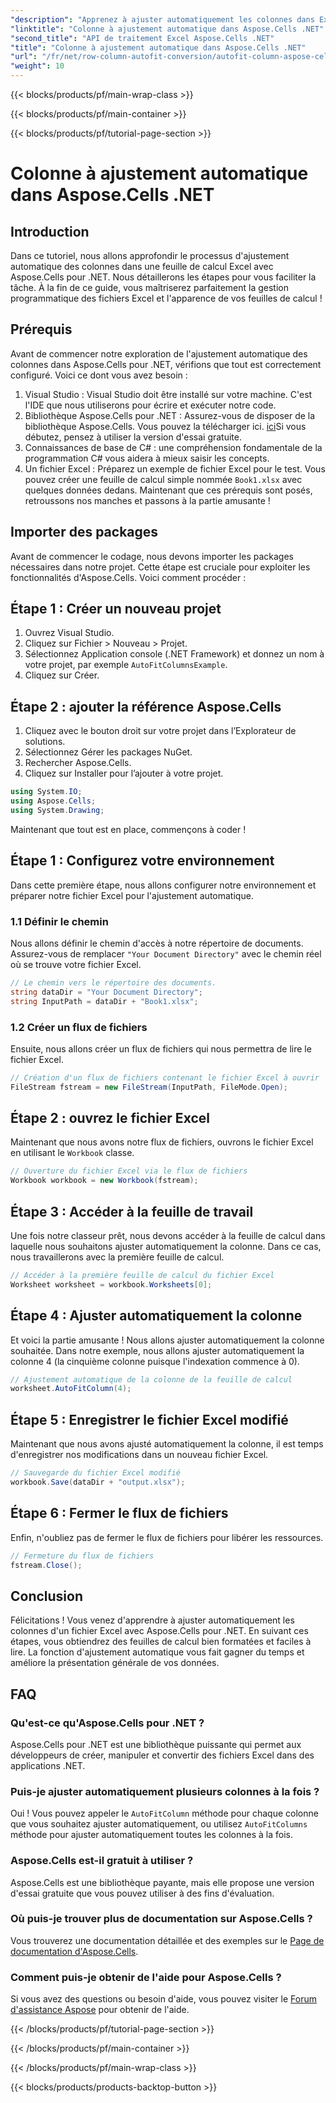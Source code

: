 ```yaml
---
"description": "Apprenez à ajuster automatiquement les colonnes dans Excel avec Aspose.Cells pour .NET. Guide étape par étape pour améliorer la présentation de votre feuille de calcul."
"linktitle": "Colonne à ajustement automatique dans Aspose.Cells .NET"
"second_title": "API de traitement Excel Aspose.Cells .NET"
"title": "Colonne à ajustement automatique dans Aspose.Cells .NET"
"url": "/fr/net/row-column-autofit-conversion/autofit-column-aspose-cells/"
"weight": 10
---
```


{{< blocks/products/pf/main-wrap-class >}}

{{< blocks/products/pf/main-container >}}

{{< blocks/products/pf/tutorial-page-section >}}

# Colonne à ajustement automatique dans Aspose.Cells .NET

## Introduction
Dans ce tutoriel, nous allons approfondir le processus d'ajustement automatique des colonnes dans une feuille de calcul Excel avec Aspose.Cells pour .NET. Nous détaillerons les étapes pour vous faciliter la tâche. À la fin de ce guide, vous maîtriserez parfaitement la gestion programmatique des fichiers Excel et l'apparence de vos feuilles de calcul !
## Prérequis
Avant de commencer notre exploration de l'ajustement automatique des colonnes dans Aspose.Cells pour .NET, vérifions que tout est correctement configuré. Voici ce dont vous avez besoin :
1. Visual Studio : Visual Studio doit être installé sur votre machine. C'est l'IDE que nous utiliserons pour écrire et exécuter notre code.
2. Bibliothèque Aspose.Cells pour .NET : Assurez-vous de disposer de la bibliothèque Aspose.Cells. Vous pouvez la télécharger ici. [ici](https://releases.aspose.com/cells/net/)Si vous débutez, pensez à utiliser la version d'essai gratuite.
3. Connaissances de base de C# : une compréhension fondamentale de la programmation C# vous aidera à mieux saisir les concepts.
4. Un fichier Excel : Préparez un exemple de fichier Excel pour le test. Vous pouvez créer une feuille de calcul simple nommée `Book1.xlsx` avec quelques données dedans.
Maintenant que ces prérequis sont posés, retroussons nos manches et passons à la partie amusante !
## Importer des packages
Avant de commencer le codage, nous devons importer les packages nécessaires dans notre projet. Cette étape est cruciale pour exploiter les fonctionnalités d'Aspose.Cells. Voici comment procéder :
## Étape 1 : Créer un nouveau projet
1. Ouvrez Visual Studio.
2. Cliquez sur Fichier > Nouveau > Projet.
3. Sélectionnez Application console (.NET Framework) et donnez un nom à votre projet, par exemple `AutoFitColumnsExample`.
4. Cliquez sur Créer.
## Étape 2 : ajouter la référence Aspose.Cells
1. Cliquez avec le bouton droit sur votre projet dans l’Explorateur de solutions.
2. Sélectionnez Gérer les packages NuGet.
3. Rechercher Aspose.Cells.
4. Cliquez sur Installer pour l’ajouter à votre projet.
```csharp
using System.IO;
using Aspose.Cells;
using System.Drawing;
```
Maintenant que tout est en place, commençons à coder !
## Étape 1 : Configurez votre environnement
Dans cette première étape, nous allons configurer notre environnement et préparer notre fichier Excel pour l'ajustement automatique.
### 1.1 Définir le chemin
Nous allons définir le chemin d'accès à notre répertoire de documents. Assurez-vous de remplacer `"Your Document Directory"` avec le chemin réel où se trouve votre fichier Excel.
```csharp
// Le chemin vers le répertoire des documents.
string dataDir = "Your Document Directory";
string InputPath = dataDir + "Book1.xlsx";
```
### 1.2 Créer un flux de fichiers
Ensuite, nous allons créer un flux de fichiers qui nous permettra de lire le fichier Excel.
```csharp
// Création d'un flux de fichiers contenant le fichier Excel à ouvrir
FileStream fstream = new FileStream(InputPath, FileMode.Open);
```
## Étape 2 : ouvrez le fichier Excel
Maintenant que nous avons notre flux de fichiers, ouvrons le fichier Excel en utilisant le `Workbook` classe.
```csharp
// Ouverture du fichier Excel via le flux de fichiers
Workbook workbook = new Workbook(fstream);
```
## Étape 3 : Accéder à la feuille de travail
Une fois notre classeur prêt, nous devons accéder à la feuille de calcul dans laquelle nous souhaitons ajuster automatiquement la colonne. Dans ce cas, nous travaillerons avec la première feuille de calcul.
```csharp
// Accéder à la première feuille de calcul du fichier Excel
Worksheet worksheet = workbook.Worksheets[0];
```
## Étape 4 : Ajuster automatiquement la colonne
Et voici la partie amusante ! Nous allons ajuster automatiquement la colonne souhaitée. Dans notre exemple, nous allons ajuster automatiquement la colonne 4 (la cinquième colonne puisque l'indexation commence à 0).
```csharp
// Ajustement automatique de la colonne de la feuille de calcul
worksheet.AutoFitColumn(4);
```
## Étape 5 : Enregistrer le fichier Excel modifié
Maintenant que nous avons ajusté automatiquement la colonne, il est temps d'enregistrer nos modifications dans un nouveau fichier Excel.
```csharp
// Sauvegarde du fichier Excel modifié
workbook.Save(dataDir + "output.xlsx");
```
## Étape 6 : Fermer le flux de fichiers
Enfin, n'oubliez pas de fermer le flux de fichiers pour libérer les ressources.
```csharp
// Fermeture du flux de fichiers
fstream.Close();
```
## Conclusion
Félicitations ! Vous venez d'apprendre à ajuster automatiquement les colonnes d'un fichier Excel avec Aspose.Cells pour .NET. En suivant ces étapes, vous obtiendrez des feuilles de calcul bien formatées et faciles à lire. La fonction d'ajustement automatique vous fait gagner du temps et améliore la présentation générale de vos données.
## FAQ
### Qu'est-ce qu'Aspose.Cells pour .NET ?  
Aspose.Cells pour .NET est une bibliothèque puissante qui permet aux développeurs de créer, manipuler et convertir des fichiers Excel dans des applications .NET.
### Puis-je ajuster automatiquement plusieurs colonnes à la fois ?  
Oui ! Vous pouvez appeler le `AutoFitColumn` méthode pour chaque colonne que vous souhaitez ajuster automatiquement, ou utilisez `AutoFitColumns` méthode pour ajuster automatiquement toutes les colonnes à la fois.
### Aspose.Cells est-il gratuit à utiliser ?  
Aspose.Cells est une bibliothèque payante, mais elle propose une version d'essai gratuite que vous pouvez utiliser à des fins d'évaluation.
### Où puis-je trouver plus de documentation sur Aspose.Cells ?  
Vous trouverez une documentation détaillée et des exemples sur le [Page de documentation d'Aspose.Cells](https://reference.aspose.com/cells/net/).
### Comment puis-je obtenir de l'aide pour Aspose.Cells ?  
Si vous avez des questions ou besoin d'aide, vous pouvez visiter le [Forum d'assistance Aspose](https://forum.aspose.com/c/cells/9) pour obtenir de l'aide.

{{< /blocks/products/pf/tutorial-page-section >}}

{{< /blocks/products/pf/main-container >}}

{{< /blocks/products/pf/main-wrap-class >}}

{{< blocks/products/products-backtop-button >}}